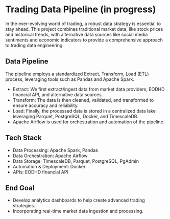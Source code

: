 # Trading Data Pipeline (in progress)

In the ever-evolving world of trading, a robust data strategy is essential to stay ahead. This project combines traditional market data, like stock prices and historical trends, with alternative data sources like social media sentiments and economic indicators to provide a comprehensive approach to trading data engineering.

## Data Pipeline
The pipeline employs a standardized Extract, Transform, Load (ETL) process, leveraging tools such as Pandas and Apache Spark.

- Extract: We first extract/ingest data from market data providers, EODHD financial API, and alternative data sources. 
- Transform: The data is then cleaned, validated, and transformed to ensure accuracy and reliability. 
- Load: Finally, the processed data is stored in a centralized data lake leveraging Parquet, PostgreSQL, Docker, and TimescaleDB.
- Apache Airflow is used for orchestration and automation of the pipeline.


## Tech Stack
- Data Processing: Apache Spark, Pandas
- Data Orchestration: Apache Airflow
- Data Storage: TimescaleDB, Parquet, PostgreSQL, PgAdmin
- Automation & Deployment: Docker
- APIs: EODHD financial API

## End Goal
- Develop analytics dashboards to help create advanced trading strategies.
- Incorporating real-time market data ingestion and processing.